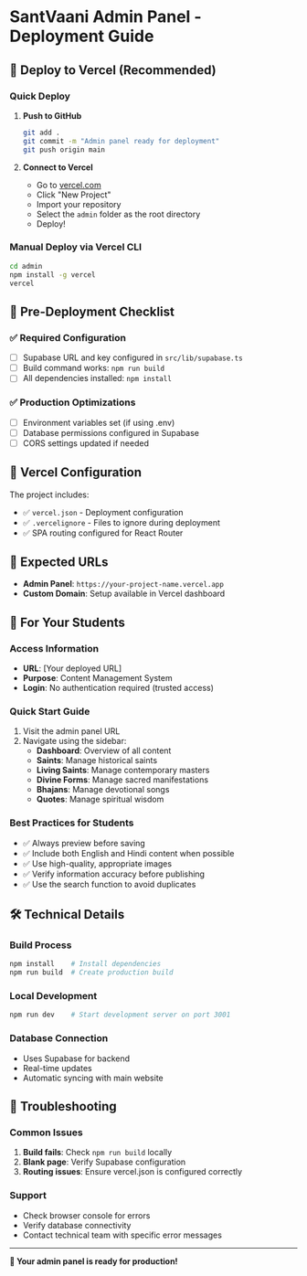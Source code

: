 # SantVaani Admin Panel - Deployment Guide

## 🚀 Deploy to Vercel (Recommended)

### Quick Deploy
1. **Push to GitHub**
   ```bash
   git add .
   git commit -m "Admin panel ready for deployment"
   git push origin main
   ```

2. **Connect to Vercel**
   - Go to [vercel.com](https://vercel.com)
   - Click "New Project"
   - Import your repository
   - Select the `admin` folder as the root directory
   - Deploy!

### Manual Deploy via Vercel CLI
```bash
cd admin
npm install -g vercel
vercel
```

## 📝 Pre-Deployment Checklist

### ✅ Required Configuration
- [ ] Supabase URL and key configured in `src/lib/supabase.ts`
- [ ] Build command works: `npm run build`
- [ ] All dependencies installed: `npm install`

### ✅ Production Optimizations
- [ ] Environment variables set (if using .env)
- [ ] Database permissions configured in Supabase
- [ ] CORS settings updated if needed

## 🔧 Vercel Configuration

The project includes:
- ✅ `vercel.json` - Deployment configuration
- ✅ `.vercelignore` - Files to ignore during deployment
- ✅ SPA routing configured for React Router

## 🎯 Expected URLs
- **Admin Panel**: `https://your-project-name.vercel.app`
- **Custom Domain**: Setup available in Vercel dashboard

## 👥 For Your Students

### Access Information
- **URL**: [Your deployed URL]
- **Purpose**: Content Management System
- **Login**: No authentication required (trusted access)

### Quick Start Guide
1. Visit the admin panel URL
2. Navigate using the sidebar:
   - **Dashboard**: Overview of all content
   - **Saints**: Manage historical saints
   - **Living Saints**: Manage contemporary masters
   - **Divine Forms**: Manage sacred manifestations
   - **Bhajans**: Manage devotional songs
   - **Quotes**: Manage spiritual wisdom

### Best Practices for Students
- ✅ Always preview before saving
- ✅ Include both English and Hindi content when possible
- ✅ Use high-quality, appropriate images
- ✅ Verify information accuracy before publishing
- ✅ Use the search function to avoid duplicates

## 🛠 Technical Details

### Build Process
```bash
npm install    # Install dependencies
npm run build  # Create production build
```

### Local Development
```bash
npm run dev    # Start development server on port 3001
```

### Database Connection
- Uses Supabase for backend
- Real-time updates
- Automatic syncing with main website

## 🚨 Troubleshooting

### Common Issues
1. **Build fails**: Check `npm run build` locally
2. **Blank page**: Verify Supabase configuration
3. **Routing issues**: Ensure vercel.json is configured correctly

### Support
- Check browser console for errors
- Verify database connectivity
- Contact technical team with specific error messages

---

**🎉 Your admin panel is ready for production!**